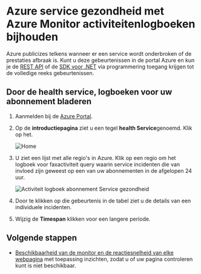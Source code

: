<properties
    pageTitle="Azure service gezondheid met Azure Monitor activiteitenlogboeken bijhouden | Microsoft Azure"
    description="Uitzoeken wanneer Azure heeft ondervonden prestaties afbraak- of -service-onderbrekingen. "
    authors="rboucher"
    manager="carolz"
    editor=""
    services="monitoring-and-diagnostics"
    documentationCenter="monitoring-and-diagnostics"/>

<tags
    ms.service="monitoring-and-diagnostics"
    ms.workload="na"
    ms.tgt_pltfrm="na"
    ms.devlang="na"
    ms.topic="article"
    ms.date="10/20/2016"
    ms.author="robb"/>

# <a name="track-azure-service-health-using-azure-monitor-activity-logs"></a>Azure service gezondheid met Azure Monitor activiteitenlogboeken bijhouden

Azure publicizes telkens wanneer er een service wordt onderbroken of de prestaties afbraak is. Kunt u deze gebeurtenissen in de portal Azure en kun je de [REST API](https://msdn.microsoft.com/library/azure/dn931927.aspx) of de [SDK voor .NET](https://www.nuget.org/packages/Microsoft.Azure.Insights/) via programmering toegang krijgen tot de volledige reeks gebeurtenissen.

## <a name="browse-the-service-health-logs-for-your-subscription"></a>Door de health service, logboeken voor uw abonnement bladeren

1. Aanmelden bij de [Azure Portal](https://portal.azure.com/).

2. Op de **introductiepagina** ziet u een tegel **health Service**genoemd. Klik op het.

    ![Home](./media/insights-service-health/Insights_Home.png)

3. U ziet een lijst met alle regio's in Azure. Klik op een regio om het logboek voor faxactiviteit query waarin service incidenten die van invloed zijn geweest op een van uw abonnementen in de afgelopen 24 uur.

    ![Activiteit logboek abonnement Service gezondheid](./media/insights-service-health/AzureActivityLogServiceHealth3.png)

4. Door te klikken op die gebeurtenis in de tabel ziet u de details van een individuele incidenten.

5. Wijzig de **Timespan** klikken voor een langere periode.

## <a name="next-steps"></a>Volgende stappen

* [Beschikbaarheid van de monitor en de reactiesnelheid van elke webpagina](../application-insights/app-insights-monitor-web-app-availability.md) met toepassing inzichten, zodat u of uw pagina controleren kunt is niet beschikbaar.
